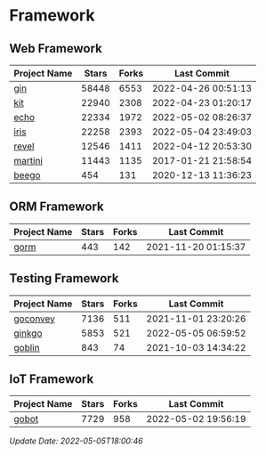 # Framework

## Web Framework
| Project Name | Stars | Forks | Last Commit |
| ------------ | ----- | ----- | ----------- |
| [gin](https://github.com/gin-gonic/gin) | 58448 | 6553 | 2022-04-26 00:51:13 |
| [kit](https://github.com/go-kit/kit) | 22940 | 2308 | 2022-04-23 01:20:17 |
| [echo](https://github.com/labstack/echo) | 22334 | 1972 | 2022-05-02 08:26:37 |
| [iris](https://github.com/kataras/iris) | 22258 | 2393 | 2022-05-04 23:49:03 |
| [revel](https://github.com/revel/revel) | 12546 | 1411 | 2022-04-12 20:53:30 |
| [martini](https://github.com/go-martini/martini) | 11443 | 1135 | 2017-01-21 21:58:54 |
| [beego](https://github.com/astaxie/beego) | 454 | 131 | 2020-12-13 11:36:23 |

## ORM Framework
| Project Name | Stars | Forks | Last Commit |
| ------------ | ----- | ----- | ----------- |
| [gorm](https://github.com/jinzhu/gorm) | 443 | 142 | 2021-11-20 01:15:37 |

## Testing Framework
| Project Name | Stars | Forks | Last Commit |
| ------------ | ----- | ----- | ----------- |
| [goconvey](https://github.com/smartystreets/goconvey) | 7136 | 511 | 2021-11-01 23:20:26 |
| [ginkgo](https://github.com/onsi/ginkgo) | 5853 | 521 | 2022-05-05 06:59:52 |
| [goblin](https://github.com/franela/goblin) | 843 | 74 | 2021-10-03 14:34:22 |

## IoT Framework
| Project Name | Stars | Forks | Last Commit |
| ------------ | ----- | ----- | ----------- |
| [gobot](https://github.com/hybridgroup/gobot) | 7729 | 958 | 2022-05-02 19:56:19 |

*Update Date: 2022-05-05T18:00:46*